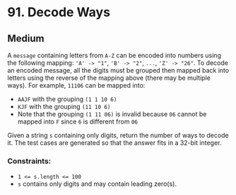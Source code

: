 # 91. Decode Ways

## Medium

A `message` containing letters from `A-Z` can be encoded into numbers using the following
mapping: `'A' -> "1"`, `'B' -> "2"`, `...`, `'Z' -> "26"`. To decode an encoded message, all the digits must be grouped
then mapped back into letters using the reverse of the mapping above (there may be multiple ways). For example, `11106`
can be mapped into:

- `AAJF` with the grouping `(1 1 10 6)`
- `KJF` with the grouping `(11 10 6)`
- Note that the grouping `(1 11 06)` is invalid because `06` cannot be mapped into `F` since `6` is different from `06`

Given a string `s` containing only digits, return the number of ways to decode it. The test cases are generated so that
the answer fits in a 32-bit integer.

### Constraints:

- `1 <= s.length <= 100`
- `s` contains only digits and may contain leading zero(s).
